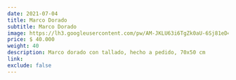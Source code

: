 ```yaml
---
date: 2021-07-04
title: Marco Dorado
subtitle: Marco Dorado
image: https://lh3.googleusercontent.com/pw/AM-JKLU63i6TgZk0aU-6Sj81eD4QioBymV_7nN7qfvj3kCedOA0Dw3RTMDu38bALBxu2OkY2CMl8kDQ9PagSYWH93ghAF1yNdQQ5U4R7_N-nsvos1y676HqNhciERFhjanm1Y0yEwUKoytV1Ai5dEuk9MbKQbg=w828-h621-no?authuser=0
price: $ 40.000
weight: 40
description: Marco dorado con tallado, hecho a pedido, 70x50 cm
link: 
exclude: false
---
```


